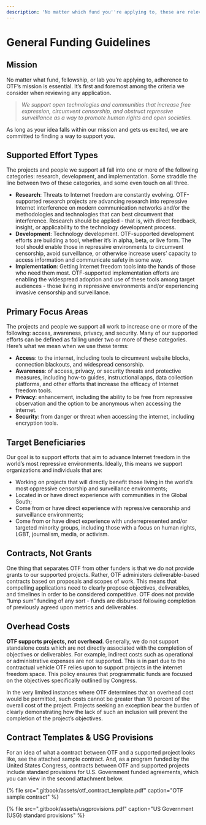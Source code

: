 ```yaml
---
description: 'No matter which fund you''re applying to, these are relevant'
---
```


# General Funding Guidelines

## Mission

No matter what fund, fellowship, or lab you’re applying to, adherence to OTF’s mission is essential. It’s first and foremost among the criteria we consider when reviewing any application.

> _We support open technologies and communities that increase free expression, circumvent censorship, and obstruct repressive surveillance as a way to promote human rights and open societies._

As long as your idea falls within our mission and gets us excited, we are committed to finding a way to support you.

## Supported Effort Types

The projects and people we support all fall into one or more of the following categories: research, development, and implementation. Some straddle the line between two of these categories, and some even touch on all three.

* **Research**: Threats to Internet freedom are constantly evolving. OTF-supported research projects are advancing research into repressive Internet interference on modern communication networks and/or the methodologies and technologies that can best circumvent that interference. Research should be applied - that is, with direct feedback, insight, or applicability to the technology development process.
* **Development**: Technology development. OTF-supported development efforts are building a tool, whether it’s in alpha, beta, or live form. The tool should enable those in repressive environments to circumvent censorship, avoid surveillance, or otherwise increase users’ capacity to access information and communicate safety in some way.
* **Implementation**: Getting Internet freedom tools into the hands of those who need them most. OTF-supported implementation efforts are enabling the widespread adoption and use of these tools among target audiences - those living in repressive environments and/or experiencing invasive censorship and surveillance.

## Primary Focus Areas 

The projects and people we support all work to increase one or more of the following: access, awareness, privacy, and security. Many of our supported efforts can be defined as falling under two or more of these categories. Here’s what we mean when we use these terms:

* **Access**: to the internet, including tools to circumvent website blocks, connection blackouts, and widespread censorship.
* **Awareness**: of access, privacy, or security threats and protective measures, including how-to guides, instructional apps, data collection platforms, and other efforts that increase the efficacy of Internet freedom tools.
* **Privacy**: enhancement, including the ability to be free from repressive observation and the option to be anonymous when accessing the internet.
* **Security**: from danger or threat when accessing the internet, including encryption tools.

## Target Beneficiaries 

Our goal is to support efforts that aim to advance Internet freedom in the world’s most repressive environments. Ideally, this means we support organizations and individuals that are:

* Working on projects that will directly benefit those living in the world’s most oppressive censorship and surveillance environments;
* Located in or have direct experience with communities in the Global South;
* Come from or have direct experience with repressive censorship and surveillance environments;
* Come from or have direct experience with underrepresented and/or targeted minority groups, including those with a focus on human rights, LGBT, journalism, media, or activism.

## Contracts, Not Grants

One thing that separates OTF from other funders is that we do not provide grants to our supported projects. Rather, OTF administers deliverable-based contracts based on proposals and scopes of work. This means that compelling applications need to clearly propose objectives, deliverables, and timelines in order to be considered competitive. OTF does not provide “lump sum” funding of any sort - funds are disbursed following completion of previously agreed upon metrics and deliverables.

## Overhead Costs

**OTF supports projects, not overhead**. Generally, we do not support standalone costs which are not directly associated with the completion of objectives or deliverables. For example, indirect costs such as operational or administrative expenses are not supported. This is in part due to the contractual vehicle OTF relies upon to support projects in the internet freedom space. This policy ensures that programmatic funds are focused on the objectives specifically outlined by Congress.

In the very limited instances where OTF determines that an overhead cost would be permitted, such costs cannot be greater than 10 percent of the overall cost of the project. Projects seeking an exception bear the burden of clearly demonstrating how the lack of such an inclusion will prevent the completion of the project’s objectives.

## Contract Templates & USG Provisions

For an idea of what a contract between OTF and a supported project looks like, see the attached sample contract. And, as a program funded by the United States Congress, contracts between OTF and supported projects include standard provisions for U.S. Government funded agreements, which you can view in the second attachment below.

{% file src=".gitbook/assets/otf\_contract\_template.pdf" caption="OTF sample contract" %}

{% file src=".gitbook/assets/usgprovisions.pdf" caption="US Government \(USG\) standard provisions" %}

